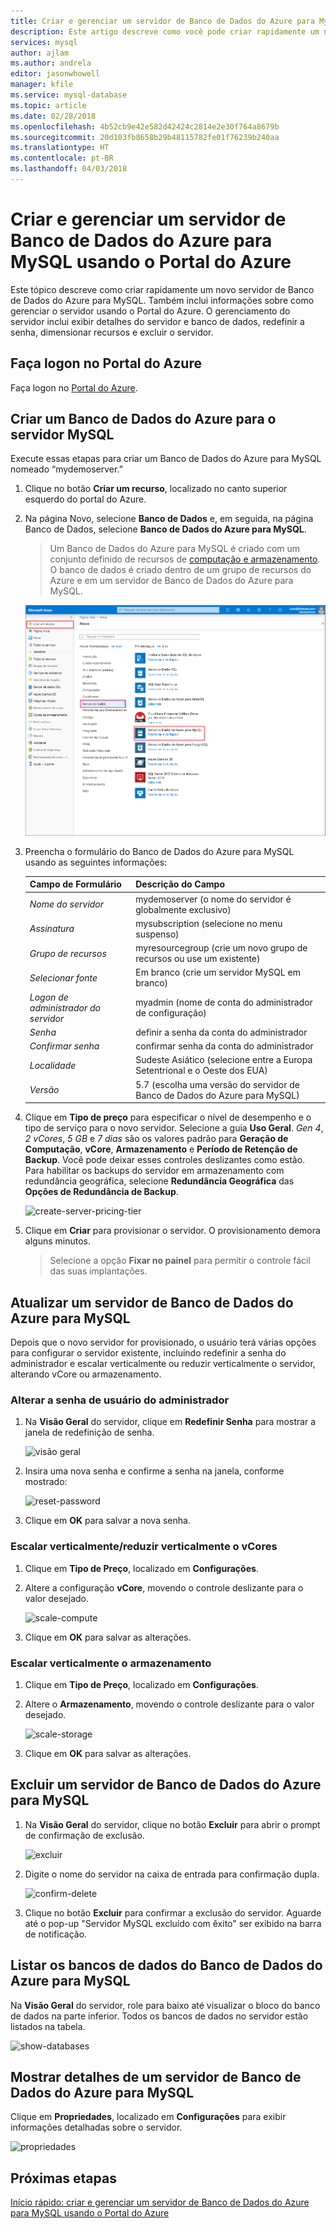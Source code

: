```yaml
---
title: Criar e gerenciar um servidor de Banco de Dados do Azure para MySQL usando o Portal do Azure
description: Este artigo descreve como você pode criar rapidamente um novo servidor de Banco de Dados do Azure para MySQL e gerenciar o servidor usando o Portal do Azure.
services: mysql
author: ajlam
ms.author: andrela
editor: jasonwhowell
manager: kfile
ms.service: mysql-database
ms.topic: article
ms.date: 02/28/2018
ms.openlocfilehash: 4b52cb9e42e582d42424c2814e2e30f764a8679b
ms.sourcegitcommit: 20d103fb8658b29b48115782fe01f76239b240aa
ms.translationtype: HT
ms.contentlocale: pt-BR
ms.lasthandoff: 04/03/2018
---
```

# <a name="create-and-manage-azure-database-for-mysql-server-using-azure-portal"></a>Criar e gerenciar um servidor de Banco de Dados do Azure para MySQL usando o Portal do Azure
Este tópico descreve como criar rapidamente um novo servidor de Banco de Dados do Azure para MySQL. Também inclui informações sobre como gerenciar o servidor usando o Portal do Azure. O gerenciamento do servidor inclui exibir detalhes do servidor e banco de dados, redefinir a senha, dimensionar recursos e excluir o servidor.

## <a name="log-in-to-the-azure-portal"></a>Faça logon no Portal do Azure
Faça logon no [Portal do Azure](https://portal.azure.com).

## <a name="create-an-azure-database-for-mysql-server"></a>Criar um Banco de Dados do Azure para o servidor MySQL
Execute essas etapas para criar um Banco de Dados do Azure para MySQL nomeado “mydemoserver.”

1. Clique no botão **Criar um recurso**, localizado no canto superior esquerdo do portal do Azure.

2. Na página Novo, selecione **Banco de Dados** e, em seguida, na página Banco de Dados, selecione **Banco de Dados do Azure para MySQL**.

    > Um Banco de Dados do Azure para MySQL é criado com um conjunto definido de recursos de [computação e armazenamento](./concepts-pricing-tiers.md). O banco de dados é criado dentro de um grupo de recursos do Azure e em um servidor de Banco de Dados do Azure para MySQL.

   ![create-new-server](./media/howto-create-manage-server-portal/create-new-server.png)

3. Preencha o formulário do Banco de Dados do Azure para MySQL usando as seguintes informações:

    | **Campo de Formulário** | **Descrição do Campo** |
    |----------------|-----------------------|
    | *Nome do servidor* | mydemoserver (o nome do servidor é globalmente exclusivo) |
    | *Assinatura* | mysubscription (selecione no menu suspenso) |
    | *Grupo de recursos* | myresourcegroup (crie um novo grupo de recursos ou use um existente) |
    | *Selecionar fonte* | Em branco (crie um servidor MySQL em branco) |
    | *Logon de administrador do servidor* | myadmin (nome de conta do administrador de configuração) |
    | *Senha* | definir a senha da conta do administrador |
    | *Confirmar senha* | confirmar senha da conta do administrador |
    | *Localidade* | Sudeste Asiático (selecione entre a Europa Setentrional e o Oeste dos EUA) |
    | *Versão* | 5.7 (escolha uma versão do servidor de Banco de Dados do Azure para MySQL) |

4. Clique em **Tipo de preço** para especificar o nível de desempenho e o tipo de serviço para o novo servidor. Selecione a guia **Uso Geral**. *Gen 4*, *2 vCores*, *5 GB* e *7 dias* são os valores padrão para **Geração de Computação**, **vCore**, **Armazenamento** e **Período de Retenção de Backup**. Você pode deixar esses controles deslizantes como estão. Para habilitar os backups do servidor em armazenamento com redundância geográfica, selecione **Redundância Geográfica** das **Opções de Redundância de Backup**.

   ![create-server-pricing-tier](./media/howto-create-manage-server-portal/create-server-pricing-tier.png)

5. Clique em **Criar** para provisionar o servidor. O provisionamento demora alguns minutos.

    > Selecione a opção **Fixar no painel** para permitir o controle fácil das suas implantações.

## <a name="update-an-azure-database-for-mysql-server"></a>Atualizar um servidor de Banco de Dados do Azure para MySQL
Depois que o novo servidor for provisionado, o usuário terá várias opções para configurar o servidor existente, incluindo redefinir a senha do administrador e escalar verticalmente ou reduzir verticalmente o servidor, alterando vCore ou armazenamento.

### <a name="change-the-administrator-user-password"></a>Alterar a senha de usuário do administrador
1. Na **Visão Geral** do servidor, clique em **Redefinir Senha** para mostrar a janela de redefinição de senha.

   ![visão geral](./media/howto-create-manage-server-portal/overview.png)

2. Insira uma nova senha e confirme a senha na janela, conforme mostrado:

   ![reset-password](./media/howto-create-manage-server-portal/reset-password.png)

3. Clique em **OK** para salvar a nova senha.

### <a name="scale-vcores-updown"></a>Escalar verticalmente/reduzir verticalmente o vCores

1. Clique em **Tipo de Preço**, localizado em **Configurações**.

2. Altere a configuração **vCore**, movendo o controle deslizante para o valor desejado.

    ![scale-compute](./media/howto-create-manage-server-portal/scale-compute.png)

3. Clique em **OK** para salvar as alterações.

### <a name="scale-storage-up"></a>Escalar verticalmente o armazenamento

1. Clique em **Tipo de Preço**, localizado em **Configurações**.

2. Altere o **Armazenamento**, movendo o controle deslizante para o valor desejado.

    ![scale-storage](./media/howto-create-manage-server-portal/scale-storage.png)

3. Clique em **OK** para salvar as alterações.

## <a name="delete-an-azure-database-for-mysql-server"></a>Excluir um servidor de Banco de Dados do Azure para MySQL

1. Na **Visão Geral** do servidor, clique no botão **Excluir** para abrir o prompt de confirmação de exclusão.

    ![excluir](./media/howto-create-manage-server-portal/delete.png)

2. Digite o nome do servidor na caixa de entrada para confirmação dupla.

    ![confirm-delete](./media/howto-create-manage-server-portal/confirm.png)

3. Clique no botão **Excluir** para confirmar a exclusão do servidor. Aguarde até o pop-up "Servidor MySQL excluído com êxito" ser exibido na barra de notificação.

## <a name="list-the-azure-database-for-mysql-databases"></a>Listar os bancos de dados do Banco de Dados do Azure para MySQL
Na **Visão Geral** do servidor, role para baixo até visualizar o bloco do banco de dados na parte inferior. Todos os bancos de dados no servidor estão listados na tabela.

   ![show-databases](./media/howto-create-manage-server-portal/show-databases.png)

## <a name="show-details-of-an-azure-database-for-mysql-server"></a>Mostrar detalhes de um servidor de Banco de Dados do Azure para MySQL
Clique em **Propriedades**, localizado em **Configurações** para exibir informações detalhadas sobre o servidor.

![propriedades](./media/howto-create-manage-server-portal/properties.png)

## <a name="next-steps"></a>Próximas etapas

[Início rápido: criar e gerenciar um servidor de Banco de Dados do Azure para MySQL usando o Portal do Azure](./quickstart-create-mysql-server-database-using-azure-portal.md)